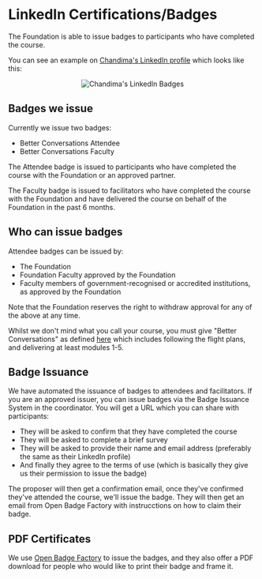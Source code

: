 # LinkedIn Certifications/Badges

The Foundation is able to issue badges to participants who have completed the course.

You can see an example on [Chandima's LinkedIn profile](https://www.linkedin.com/in/chandimadutton/) which looks like this:

<p align="center">
  <img src="/_static/images/chandima-certifications.png" alt="Chandima's LinkedIn Badges">
</p>

## Badges we issue

Currently we issue two badges:

- Better Conversations Attendee 
- Better Conversations Faculty

The Attendee badge is issued to participants who have completed the course with the Foundation or an approved partner.

The Faculty badge is issued to facilitators who have completed the course with the Foundation and have delivered
the course on behalf of the Foundation in the past 6 months. 

## Who can issue badges

Attendee badges can be issued by:

- The Foundation
- Foundation Faculty approved by the Foundation
- Faculty members of government-recognised or accredited institutions, as approved by the Foundation

Note that the Foundation reserves the right to withdraw approval for any of the above at any time.

Whilst we don't mind what you call your course, you must give "Better Conversations" as defined 
[here](/work-with-us/course-definition) which 
includes following the flight plans, and delivering at least modules 1-5.


## Badge Issuance

We have automated the issuance of badges to attendees and facilitators. If you are an approved issuer, you can issue badges via the Badge Issuance System in the coordinator. You will get a URL which you can share with participants:

- They will be asked to confirm that they have completed the course
- They will be asked to complete a brief survey
- They will be asked to provide their name and email address (preferably the same as their LinkedIn profile)
- And finally they agree to the terms of use (which is basically they give us their permission to issue the badge)


The proposer will then get a confirmation email, once they've confirmed they've attended the course, we'll issue the badge. They will then get an email from Open Badge Factory with instrucctions on how to claim their badge.


## PDF Certificates

We use [Open Badge Factory](https://openbadgefactory.com/en/) to issue the badges, and they also 
offer a PDF download for people who would like to print their badge and frame it.

